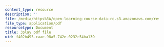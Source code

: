 ```yaml
---
content_type: resource
description: ''
file: /media/https%3A/open-learning-course-data-rc.s3.amazonaws.com/res-6-012-introduction-to-probability-spring-2018/f402b495caae98a5742e0232c54ba139_nuXDb9B3y0M.pdf
file_type: application/pdf
resourcetype: Document
title: 3play pdf file
uid: f402b495-caae-98a5-742e-0232c54ba139
---
```

